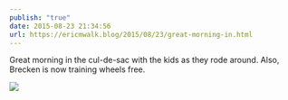 ```yaml
---
publish: "true"
date: 2015-08-23 21:34:56
url: https://ericmwalk.blog/2015/08/23/great-morning-in.html
---
```


Great morning in the cul-de-sac with the kids as they rode around. Also, Brecken is now training wheels free.

![](https://ericmwalk.blog/uploads/2022/551ae38a05.jpg)